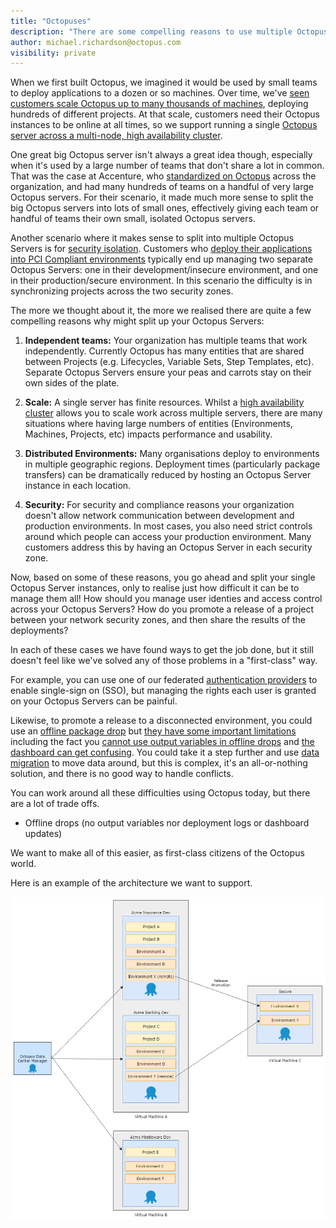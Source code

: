 ```yaml
---
title: "Octopuses"
description: "There are some compelling reasons to use multiple Octopus Server instances, but managing multiple instances is problemmatic. We want to make managing multiple related Octopus Server instances a first-class citizen of the Octopus world." 
author: michael.richardson@octopus.com
visibility: private
---
```


When we first built Octopus, we imagined it would be used by small teams to deploy applications to a dozen or so machines. Over time, we've [seen customers scale Octopus up to many thousands of machines](https://octopus.com/blog/octostats), deploying hundreds of different projects. At that scale, customers need their Octopus instances to be online at all times, so we support running a single [Octopus server across a multi-node, high availability cluster](https://octopus.com/high-availability).

One great big Octopus server isn't always a great idea though, especially when it's used by a large number of teams that don't share a lot in common. That was the case at Accenture, who [standardized on Octopus](https://channel9.msdn.com/Shows/ANZMVP/Updating-Octopus-Deploy-at-Accenture-with-Jim-Szubryt-and-Damian-Brady) across the organization, and had many hundreds of teams on a handful of very large Octopus servers. For their scenario, it made much more sense to split the big Octopus servers into lots of small ones, effectively giving each team or handful of teams their own small, isolated Octopus servers.

Another scenario where it makes sense to split into multiple Octopus Servers is for [security isolation](https://octopus.com/docs/patterns/isolated-octopus-deploy-servers). Customers who [deploy their applications into PCI Compliant environments](https://octopus.com/docs/reference/pci-compliance-and-octopus-deploy) typically end up managing two separate Octopus Servers: one in their development/insecure environment, and one in their production/secure environment. In this scenario the difficulty is in synchronizing projects across the two security zones.

The more we thought about it, the more we realised there are quite a few compelling reasons why might split up your Octopus Servers:

1. **Independent teams:** Your organization has multiple teams that work independently. Currently Octopus has many entities that are shared between Projects (e.g. Lifecycles, Variable Sets, Step Templates, etc). Separate Octopus Servers ensure your peas and carrots stay on their own sides of the plate.

1. **Scale:** A single server has finite resources. Whilst a [high availability cluster](https://octopus.com/high-availability) allows you to scale work across multiple servers, there are many situations where having large numbers of entities (Environments, Machines, Projects, etc) impacts performance and usability.

1. **Distributed Environments:** Many organisations deploy to environments in multiple geographic regions. Deployment times (particularly package transfers) can be dramatically reduced by hosting an Octopus Server instance in each location.

1. **Security:** For security and compliance reasons your organization doesn't allow network communication between development and production environments. In most cases, you also need strict controls around which people can access your production environment. Many customers address this by having an Octopus Server in each security zone.

Now, based on some of these reasons, you go ahead and split your single Octopus Server instances, only to realise just how difficult it can be to manage them all! How should you manage user identies and access control across your Octopus Servers? How do you promote a release of a project between your network security zones, and then share the results of the deployments?

In each of these cases we have found ways to get the job done, but it still doesn't feel like we've solved any of those problems in a "first-class" way.

For example, you can use one of our federated [authentication providers](https://octopus.com/docs/administration/authentication-providers) to enable single-sign on (SSO), but managing the rights each user is granted on your Octopus Servers can be painful.

Likewise, to promote a release to a disconnected environment, you could use an [offline package drop](https://octopus.com/docs/deployment-targets/offline-package-drop) but [they have some important limitations](https://octopusdeploy.uservoice.com/search?filter=ideas&query=offline%20drop) including the fact you [cannot use output variables in offline drops](https://octopusdeploy.uservoice.com/forums/170787-general/suggestions/9196032-output-variables-for-offline-drops) and [the dashboard can get confusing](https://octopusdeploy.uservoice.com/forums/170787-general/suggestions/13066998-offline-drop-specific-dashboard-status). You could take it a step further and use [data migration](https://octopus.com/docs/administration/data-migration) to move data around, but this is complex, it's an all-or-nothing solution, and there is no good way to handle conflicts.


You can work around all these difficulties using Octopus today, but there are a lot of trade offs.

- Offline drops (no output variables nor deployment logs or dashboard updates)

We want to make all of this easier, as first-class citizens of the Octopus world.

Here is an example of the architecture we want to support.

![Spaces and Zones example architecture](spaces-and-zones-architecture.png)
